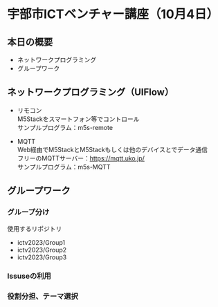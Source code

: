 # 宇部市ICTベンチャー講座（10月4日）
## 本日の概要
- ネットワークプログラミング
- グループワーク

## ネットワークプログラミング（UIFlow）
- リモコン  
M5Stackをスマートフォン等でコントロール  
サンプルプログラム：m5s-remote

- MQTT  
Web経由でM5StackとM5Stackもしくは他のデバイスとでデータ通信  
フリーのMQTTサーバー：https://mqtt.uko.jp/  
サンプルプログラム：m5s-MQTT  

## グループワーク
### グループ分け
使用するリポジトリ  
- ictv2023/Group1
- ictv2023/Group2
- ictv2023/Group3
### Issuseの利用
### 役割分担、テーマ選択

